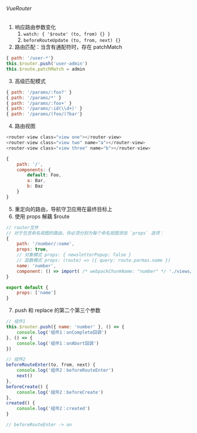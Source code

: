 ###### VueRouter
1. 响应路由参数变化
	1. `watch: { '$route' (to, from) {} }`
	2. `beforeRouteUpdate (to, from, next) {}`
2. 路由匹配：当含有通配符时，存在 patchMatch
```js
{ path: '/user-*'}
this.$router.push('user-admin')
this.$route.patchMatch = admin
```
3. 高级匹配模式
```js
{ path: '/params/:foo?' }
{ path: '/params/*' }
{ path: '/params/:foo+' }
{ path: '/params/:id(\\d+)' }
{ path: '/params/(foo/)?bar'}
```
4. 路由视图
```js
<router-view class="view one"></router-view>  
<router-view class="view two" name="a"></router-view>  
<router-view class="view three" name="b"></router-view>

{  
	path: '/',  
	components: {  
		default: Foo,  
		a: Bar,  
		b: Baz  
	}  
}
```
5. 重定向的路由，导航守卫应用在最终目标上
6. 使用 props 解藕 $route
```js
// router文件  
// 对于包含命名视图的路由，你必须分别为每个命名视图添加 `props` 选项：  
{  
	path: '/number/:name',  
	props: true,  
	// 对象模式 props: { newsletterPopup: false }  
	// 函数模式 props: (route) => ({ query: route.parmas.name })  
	name: 'number',  
	component: () => import( /* webpackChunkName: "number" */ './views/Number.vue')  
}

export default {
	props: ['name']
}
```
7. push 和 replace 的第二个第三个参数
```js
// 组件1
this.$router.push({ name: 'number' }, () => {  
	console.log('组件1：onComplete回调')
}, () => {  
	console.log('组件1：onAbort回调')
})

// 组件2  
beforeRouteEnter(to, from, next) {  
	console.log('组件2：beforeRouteEnter')
	next()
},  
beforeCreate() {  
	console.log('组件2：beforeCreate')
},  
created() {  
	console.log('组件2：created')
}

// beforeRouteEnter -> on
```